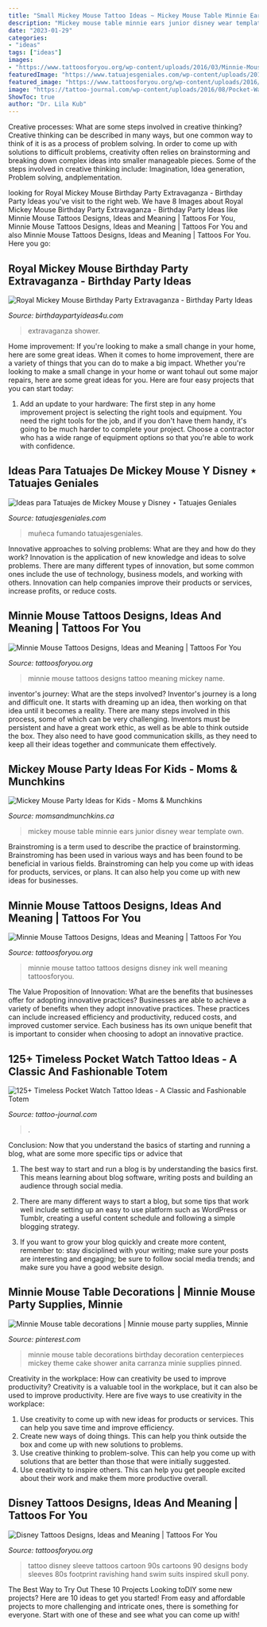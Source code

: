 ```yaml
---
title: "Small Mickey Mouse Tattoo Ideas ~ Mickey Mouse Table Minnie Ears Junior Disney Wear Template Own"
description: "Mickey mouse table minnie ears junior disney wear template own"
date: "2023-01-29"
categories:
- "ideas"
tags: ["ideas"]
images:
- "https://www.tattoosforyou.org/wp-content/uploads/2016/03/Minnie-Mouse-Tattoo.jpg"
featuredImage: "https://www.tatuajesgeniales.com/wp-content/uploads/2018/11/tatuajes-de-miki-en-la-muñeca-8.jpg?189db0"
featured_image: "https://www.tattoosforyou.org/wp-content/uploads/2016/03/Minnie-Mouse-Tattoos-Pictures.jpg"
image: "https://tattoo-journal.com/wp-content/uploads/2016/08/Pocket-Watch-Tattoo_-23.jpg"
ShowToc: true
author: "Dr. Lila Kub"
---
```



Creative processes: What are some steps involved in creative thinking?
Creative thinking can be described in many ways, but one common way to think of it is as a process of problem solving. In order to come up with solutions to difficult problems, creativity often relies on brainstorming and breaking down complex ideas into smaller manageable pieces. Some of the steps involved in creative thinking include: Imagination, Idea generation, Problem solving, andplementation.

	

		
looking for Royal Mickey Mouse Birthday Party Extravaganza - Birthday Party Ideas you've visit to the right web. We have 8 Images about Royal Mickey Mouse Birthday Party Extravaganza - Birthday Party Ideas like Minnie Mouse Tattoos Designs, Ideas and Meaning | Tattoos For You, Minnie Mouse Tattoos Designs, Ideas and Meaning | Tattoos For You and also Minnie Mouse Tattoos Designs, Ideas and Meaning | Tattoos For You. Here you go:
		
    
## Royal Mickey Mouse Birthday Party Extravaganza - Birthday Party Ideas

<img loading=lazy src="https://www.birthdaypartyideas4u.com/wp-content/uploads/2017/06/Royal-Mickey-Mouse-Birthday-Party-Extravaganza-Stuffed-Centerpieces-600x648.jpeg" onerror="this.onerror=null;this.src='https://tse3.mm.bing.net/th?id=OIP.Z6x3XCwycA8BAXKRnAI7gQHaH_&amp;pid=15.1';" alt="Royal Mickey Mouse Birthday Party Extravaganza - Birthday Party Ideas">

_Source: birthdaypartyideas4u.com_

>extravaganza shower. 

	

Home improvement: If you're looking to make a small change in your home, here are some great ideas.
When it comes to home improvement, there are a variety of things that you can do to make a big impact. Whether you're looking to make a small change in your home or want tohaul out some major repairs, here are some great ideas for you. Here are four easy projects that you can start today:
1) Add an update to your hardware: The first step in any home improvement project is selecting the right tools and equipment. You need the right tools for the job, and if you don't have them handy, it's going to be much harder to complete your project. Choose a contractor who has a wide range of equipment options so that you're able to work with confidence.

    
## Ideas Para Tatuajes De Mickey Mouse Y Disney ⋆ Tatuajes Geniales

<img loading=lazy src="https://www.tatuajesgeniales.com/wp-content/uploads/2018/11/tatuajes-de-miki-en-la-muñeca-8.jpg?189db0" onerror="this.onerror=null;this.src='https://tse4.mm.bing.net/th?id=OIP.NaWMX1fvAVweB3ZzOcCtUAHaFQ&amp;pid=15.1';" alt="Ideas para Tatuajes de Mickey Mouse y Disney ⋆ Tatuajes Geniales">

_Source: tatuajesgeniales.com_

>muñeca fumando tatuajesgeniales. 

	

Innovative approaches to solving problems: What are they and how do they work?
Innovation is the application of new knowledge and ideas to solve problems. There are many different types of innovation, but some common ones include the use of technology, business models, and working with others. Innovation can help companies improve their products or services, increase profits, or reduce costs.

    
## Minnie Mouse Tattoos Designs, Ideas And Meaning | Tattoos For You

<img loading=lazy src="https://www.tattoosforyou.org/wp-content/uploads/2016/03/Minnie-Mouse-Tattoos-Pictures.jpg" onerror="this.onerror=null;this.src='https://tse4.mm.bing.net/th?id=OIP.D65X0CbdPw-Rq5Eg65x1ggHaLm&amp;pid=15.1';" alt="Minnie Mouse Tattoos Designs, Ideas and Meaning | Tattoos For You">

_Source: tattoosforyou.org_

>minnie mouse tattoos designs tattoo meaning mickey name. 

	

inventor's journey: What are the steps involved?
Inventor's journey is a long and difficult one. It starts with dreaming up an idea, then working on that idea until it becomes a reality. There are many steps involved in this process, some of which can be very challenging. Inventors must be persistent and have a great work ethic, as well as be able to think outside the box. They also need to have good communication skills, as they need to keep all their ideas together and communicate them effectively.

    
## Mickey Mouse Party Ideas For Kids - Moms &amp; Munchkins

<img loading=lazy src="http://www.momsandmunchkins.ca/wp-content/uploads/2013/01/mickey-mouse-party-table-8-m.jpg" onerror="this.onerror=null;this.src='https://tse2.mm.bing.net/th?id=OIP.ctOWDxJbBdMAKtNjaHaFIgHaLH&amp;pid=15.1';" alt="Mickey Mouse Party Ideas for Kids - Moms &amp; Munchkins">

_Source: momsandmunchkins.ca_

>mickey mouse table minnie ears junior disney wear template own. 

	

Brainstroming is a term used to describe the practice of brainstorming. Brainstroming has been used in various ways and has been found to be beneficial in various fields. Brainstroming can help you come up with ideas for products, services, or plans. It can also help you come up with new ideas for businesses.

    
## Minnie Mouse Tattoos Designs, Ideas And Meaning | Tattoos For You

<img loading=lazy src="https://www.tattoosforyou.org/wp-content/uploads/2016/03/Minnie-Mouse-Tattoo.jpg" onerror="this.onerror=null;this.src='https://tse3.mm.bing.net/th?id=OIP.AqxwAwZ8NxnJSKa9E5oXmAHaJ8&amp;pid=15.1';" alt="Minnie Mouse Tattoos Designs, Ideas and Meaning | Tattoos For You">

_Source: tattoosforyou.org_

>minnie mouse tattoo tattoos designs disney ink well meaning tattoosforyou. 

	

The Value Proposition of Innovation: What are the benefits that businesses offer for adopting innovative practices?
Businesses are able to achieve a variety of benefits when they adopt innovative practices. These practices can include increased efficiency and productivity, reduced costs, and improved customer service. Each business has its own unique benefit that is important to consider when choosing to adopt an innovative practice.

    
## 125+ Timeless Pocket Watch Tattoo Ideas - A Classic And Fashionable Totem

<img loading=lazy src="https://tattoo-journal.com/wp-content/uploads/2016/08/Pocket-Watch-Tattoo_-23.jpg" onerror="this.onerror=null;this.src='https://tse3.mm.bing.net/th?id=OIP.lA03xmYjb7fxgCyQjhCxCgHaHa&amp;pid=15.1';" alt="125+ Timeless Pocket Watch Tattoo Ideas - A Classic and Fashionable Totem">

_Source: tattoo-journal.com_

>. 

	

Conclusion: Now that you understand the basics of starting and running a blog, what are some more specific tips or advice that
1. The best way to start and run a blog is by understanding the basics first. This means learning about blog software, writing posts and building an audience through social media.
2. There are many different ways to start a blog, but some tips that work well include setting up an easy to use platform such as WordPress or Tumblr, creating a useful content schedule and following a simple blogging strategy.

3. If you want to grow your blog quickly and create more content, remember to: stay disciplined with your writing; make sure your posts are interesting and engaging; be sure to follow social media trends; and make sure you have a good website design.

    
## Minnie Mouse Table Decorations | Minnie Mouse Party Supplies, Minnie

<img loading=lazy src="https://i.pinimg.com/originals/6c/7f/8c/6c7f8c64819840884a84e1f31c19dfb8.jpg" onerror="this.onerror=null;this.src='https://tse1.mm.bing.net/th?id=OIP.TB6YeCxynWTbLsnYfUn7WwHaJ4&amp;pid=15.1';" alt="Minnie Mouse table decorations | Minnie mouse party supplies, Minnie">

_Source: pinterest.com_

>minnie mouse table decorations birthday decoration centerpieces mickey theme cake shower anita carranza minie supplies pinned. 

	

Creativity in the workplace: How can creativity be used to improve productivity?
Creativity is a valuable tool in the workplace, but it can also be used to improve productivity. Here are five ways to use creativity in the workplace: 
1. Use creativity to come up with new ideas for products or services. This can help you save time and improve efficiency. 
2. Create new ways of doing things. This can help you think outside the box and come up with new solutions to problems. 
3. Use creative thinking to problem-solve. This can help you come up with solutions that are better than those that were initially suggested. 
4. Use creativity to inspire others. This can help you get people excited about their work and make them more productive overall. 

    
## Disney Tattoos Designs, Ideas And Meaning | Tattoos For You

<img loading=lazy src="http://www.tattoosforyou.org/wp-content/uploads/2016/05/Disney-Sleeve-Tattoo.jpg" onerror="this.onerror=null;this.src='https://tse4.mm.bing.net/th?id=OIP.alX2_Rqk4jLXZ5ujGwChJQHaK5&amp;pid=15.1';" alt="Disney Tattoos Designs, Ideas and Meaning | Tattoos For You">

_Source: tattoosforyou.org_

>tattoo disney sleeve tattoos cartoon 90s cartoons 90 designs body sleeves 80s footprint ravishing hand swim suits inspired skull pony. 

	

The Best Way to Try Out These 10 Projects
Looking toDIY some new projects? Here are 10 ideas to get you started! From easy and affordable projects to more challenging and intricate ones, there is something for everyone. Start with one of these and see what you can come up with!

